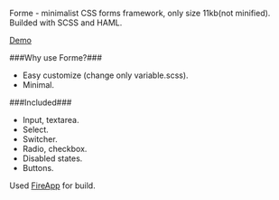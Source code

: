 Forme - minimalist CSS forms framework, only size 11kb(not minified). Builded with SCSS and HAML.

[Demo](http://marko-zub.github.io/forme)

###Why use Forme?###
* Easy customize (change only variable.scss).
* Minimal.

###Included###
* Input, textarea.
* Select.
* Switcher.
* Radio, checkbox.
* Disabled states.
* Buttons.


Used [FireApp](https://github.com/KKBOX/FireApp/releases) for build.
